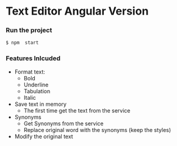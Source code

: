 # Text Editor Angular Version

### Run the project

```sh
$ npm  start
```

### Features Inlcuded

* Format text:
    * Bold
    * Underline
    * Tabulation
    * Italic
*   Save text in memory
    * The first time get the text from the service
* Synonyms
    * Get Synonyms from the service
    * Replace original word with the synonyms (keep the styles)
* Modify the original text
